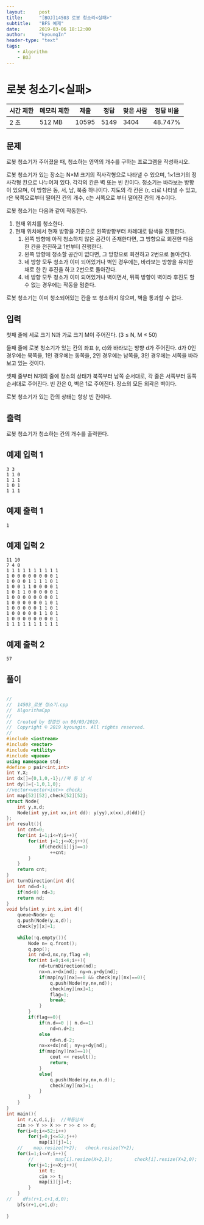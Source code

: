 ```yaml
---
layout:     post
title:      "[BOJ]14503 로봇 청소리<실패>"
subtitle:   "BFS 예제"
date:       2019-03-06 18:12:00
author:     "kyoungIn"
header-type: "text"
tags:
    - Algorithm
    - BOJ
---
```



# 로봇 청소기<실패>

| 시간 제한 | 메모리 제한 | 제출  | 정답 | 맞은 사람 | 정답 비율 |
| --------- | ----------- | ----- | ---- | --------- | --------- |
| 2 초      | 512 MB      | 10595 | 5149 | 3404      | 48.747%   |

## 문제

로봇 청소기가 주어졌을 때, 청소하는 영역의 개수를 구하는 프로그램을 작성하시오.

로봇 청소기가 있는 장소는 N×M 크기의 직사각형으로 나타낼 수 있으며, 1×1크기의 정사각형 칸으로 나누어져 있다. 각각의 칸은 벽 또는 빈 칸이다. 청소기는 바라보는 방향이 있으며, 이 방향은 동, 서, 남, 북중 하나이다. 지도의 각 칸은 (r, c)로 나타낼 수 있고, r은 북쪽으로부터 떨어진 칸의 개수, c는 서쪽으로 부터 떨어진 칸의 개수이다.

로봇 청소기는 다음과 같이 작동한다.

1. 현재 위치를 청소한다.
2. 현재 위치에서 현재 방향을 기준으로 왼쪽방향부터 차례대로 탐색을 진행한다.
   1. 왼쪽 방향에 아직 청소하지 않은 공간이 존재한다면, 그 방향으로 회전한 다음 한 칸을 전진하고 1번부터 진행한다.
   2. 왼쪽 방향에 청소할 공간이 없다면, 그 방향으로 회전하고 2번으로 돌아간다.
   3. 네 방향 모두 청소가 이미 되어있거나 벽인 경우에는, 바라보는 방향을 유지한 채로 한 칸 후진을 하고 2번으로 돌아간다.
   4. 네 방향 모두 청소가 이미 되어있거나 벽이면서, 뒤쪽 방향이 벽이라 후진도 할 수 없는 경우에는 작동을 멈춘다.

로봇 청소기는 이미 청소되어있는 칸을 또 청소하지 않으며, 벽을 통과할 수 없다.

## 입력

첫째 줄에 세로 크기 N과 가로 크기 M이 주어진다. (3 ≤ N, M ≤ 50)

둘째 줄에 로봇 청소기가 있는 칸의 좌표 (r, c)와 바라보는 방향 d가 주어진다. d가 0인 경우에는 북쪽을, 1인 경우에는 동쪽을, 2인 경우에는 남쪽을, 3인 경우에는 서쪽을 바라보고 있는 것이다.

셋째 줄부터 N개의 줄에 장소의 상태가 북쪽부터 남쪽 순서대로, 각 줄은 서쪽부터 동쪽 순서대로 주어진다. 빈 칸은 0, 벽은 1로 주어진다. 장소의 모든 외곽은 벽이다.

로봇 청소기가 있는 칸의 상태는 항상 빈 칸이다.

## 출력

로봇 청소기가 청소하는 칸의 개수를 출력한다.

## 예제 입력 1

```
3 3
1 1 0
1 1 1
1 0 1
1 1 1
```

## 예제 출력 1

```
1
```

## 예제 입력 2

```
11 10
7 4 0
1 1 1 1 1 1 1 1 1 1
1 0 0 0 0 0 0 0 0 1
1 0 0 0 1 1 1 1 0 1
1 0 0 1 1 0 0 0 0 1
1 0 1 1 0 0 0 0 0 1
1 0 0 0 0 0 0 0 0 1
1 0 0 0 0 0 0 1 0 1
1 0 0 0 0 0 1 1 0 1
1 0 0 0 0 0 1 1 0 1
1 0 0 0 0 0 0 0 0 1
1 1 1 1 1 1 1 1 1 1
```

## 예제 출력 2

```
57
```

## 풀이 

```cpp

//
//  14503_로봇 청소기.cpp
//  AlgorithmCpp
//
//  Created by 정경인 on 06/03/2019.
//  Copyright © 2019 kyoungin. All rights reserved.
//
#include <iostream>
#include <vector>
#include <utility>
#include <queue>
using namespace std;
#define p pair<int,int>
int Y,X;
int dx[]={0,1,0,-1};//북 동 남 서
int dy[]={-1,0,1,0};
//vector<vector<int>> check;
int map[52][52],check[52][52];
struct Node{
    int y,x,d;
    Node(int yy,int xx,int dd): y(yy),x(xx),d(dd){}
};
int result(){
    int cnt=0;
    for(int i=1;i<=Y;i++){
        for(int j=1;j<=X;j++){
            if(check[i][j]==1)
                ++cnt;
        }
    }
    return cnt;
}
int turnDirection(int d){
    int nd=d-1;
    if(nd<0) nd=3;
    return nd;
}
void bfs(int y,int x,int d){
    queue<Node> q;
    q.push(Node(y,x,d));
    check[y][x]=1;
    
    while(!q.empty()){
        Node n= q.front();
        q.pop();
        int nd=d,nx,ny,flag =0;
        for(int i=0;i<4;i++){
            nd=turnDirection(nd);
            nx=n.x+dx[nd]; ny=n.y+dy[nd];
            if(map[ny][nx]==0 && check[ny][nx]==0){
                q.push(Node(ny,nx,nd));
                check[ny][nx]=1;
                flag=1;
                break;
            }
        }
        if(flag==0){
            if(n.d==0 || n.d==1)
                nd=n.d+2;
            else
                nd=n.d-2;
            nx=x+dx[nd]; ny=y+dy[nd];
            if(map[ny][nx]==1){
                cout << result();
                return;
            }
            else{
                q.push(Node(ny,nx,n.d));
                check[ny][nx]=1;
            }
        }
    }
}
int main(){
    int r,c,d,i,j;  //북동남서
    cin >> Y >> X >> r >> c >> d;
    for(i=0;i<=52;i++)
        for(j=0;j<=52;j++)
            map[i][j]=1;
    //    map.resize(Y+2);   check.resize(Y+2);
    for(i=1;i<=Y;i++){
        //        map[i].resize(X+2,1);        check[i].resize(X+2,0);
        for(j=1;j<=X;j++){
            int t;
            cin >> t;
            map[i][j]=t;
        }
    }
//    dfs(r+1,c+1,d,0);
    bfs(r+1,c+1,d);
    
}
```



